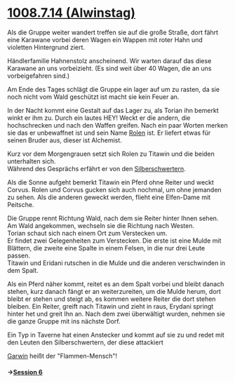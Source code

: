 # [1008.7.14 (Alwinstag)](https://app.fantasy-calendar.com/calendars/db16105286616f864c5ad4a29bbca46a)

Als die Gruppe weiter wandert treffen sie auf die große Straße, dort fährt eine Karawane vorbei deren Wagen ein Wappen mit roter Hahn und violetten Hintergrund ziert.  
  
Händlerfamilie Hahnenstolz anscheinend. Wir warten darauf das diese Karawane an uns vorbeizieht. (Es sind weit über 40 Wagen, die an uns vorbeigefahren sind.)  
  
Am Ende des Tages schlägt die Gruppe ein lager auf um zu rasten, da sie noch nicht vom Wald geschützt ist macht sie kein Feuer an.  
  
In der Nacht kommt eine Gestalt auf das Lager zu, als Torian ihn bemerkt winkt er ihm zu. Durch ein lautes HEY! Weckt er die andern, die hochschrecken und nach den Waffen greifen. Nach ein paar Worten merken sie das er unbewaffnet ist und sein Name [Rolen](Charakter/NPC's/Rolen.md) ist. Er liefert etwas für seinen Bruder aus, dieser ist Alchemist.

Kurz vor dem Morgengrauen setzt sich Rolen zu Titawin und die beiden unterhalten sich.  
Während des Gesprächs erfährt er von den [Silberschwertern](Silberschwerter.md).

Als die Sonne aufgeht bemerkt Titawin ein Pferd ohne Reiter und weckt Corvus. Rolen und Corvus gucken sich auch nochmal, um ohne jemanden zu sehen. Als die anderen geweckt werden, flieht eine Elfen-Dame mit Peitsche.

Die Gruppe rennt Richtung Wald, nach dem sie Reiter hinter Ihnen sehen.  
Am Wald angekommen, wechseln sie die Richtung nach Westen.  
Torian schaut sich nach einem Ort zum Verstecken um.  
Er findet zwei Gelegenheiten zum Verstecken. Die erste ist eine Mulde mit Blättern, die zweite eine Spalte in einem Felsen, in die nur drei Leute passen.  
Titawin und Eridani rutschen in die Mulde und die anderen verschwinden in dem Spalt.

Als ein Pferd näher kommt, reitet es an dem Spalt vorbei und bleibt danach stehen, kurz danach fängt er an weiterzureiten, um die Mulde herum, dort bleibt er stehen und steigt ab, es kommen weitere Reiter die dort stehen bleiben. Ein Reiter, greift nach Titawin und zieht in raus, Erydani springt hinter het und greit Ihn an. Nach dem zwei überwältigt wurden, nehmen sie die ganze Gruppe mit ins nächste Dorf.

Ein Typ in Taverne hat einen Anstecker und kommt auf sie zu und redet mit den Leuten den Silberschwertern, der diese attackiert

[Garwin](Charakter/NPC's/Garwin.md) heißt der "Flammen-Mensch"!

#### ->[Session 6](Sessions/Session%206.md)